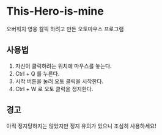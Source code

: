 # This-Hero-is-mine
오버워치 영웅 칼픽 하려고 만든 오토마우스 프로그램

## 사용법
1. 자신이 클릭하려는 위치에 마우스를 놓는다.
2. Ctrl + Q 를 누른다.
3. 시작 버튼을 눌러 오토 클릭을 시작한다.
4. Ctrl + W 로 오토 클릭을 정지한다.

## 경고
아직 정지당하지는 않았지만 정지 유의가 있으니 조심히 사용하세요!